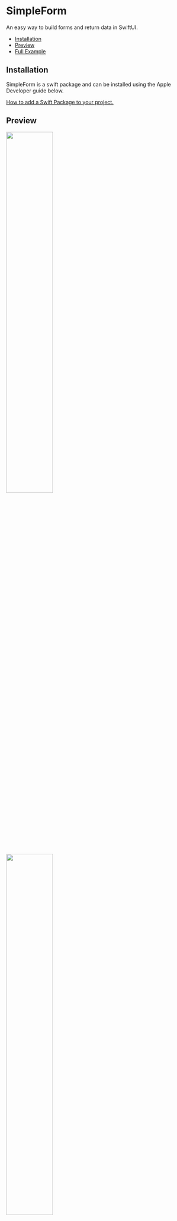 # SimpleForm

An easy way to build forms and return data in SwiftUI.

* [Installation](#installation)
* [Preview](#preview)
* [Full Example](#full-example)

## Installation

SimpleForm is a swift package and can be installed using the Apple Developer guide below.

[How to add a Swift Package to your project.](https://developer.apple.com/documentation/xcode/adding_package_dependencies_to_your_app)

## Preview
<img src="https://github.com/joeshonm/SimpleForm/blob/master/Images/simpleform.png" width="50%">
<img src="https://github.com/joeshonm/SimpleForm/blob/master/Images/simpleform-errors.png" width="50%">

## Full Example

```swift
import SwiftUI
import SimpleForm

struct ContentView: View {
    
    var jamForm = SF()
    
    var body: some View {
        
        // Section One
        let sectionOne = SimpleFormSection()
        
        sectionOne.model.fields.append(SimpleFormField(textField: "First Name", labelPosition: .above, name: "first_name", value: "", validation: [.email]))
        
        sectionOne.model.fields.append(SimpleFormField(textField: "Last Name", name: "last_name", value: "", validation:[.required, .regex(#"^\d*$"#, "Please enter numbers only.")]))
        
        self.jamForm.model.sections.append(sectionOne)
        
        // Section Two
        let sectionTwo = SimpleFormSection()
        
        sectionTwo.model.fields.append(SimpleFormField(pickerField: "Greetings", name: "greeting", selection: 2, options: [1,13,24], display: { options in
            return  AnyView(
                
                List(0 ..< options.count) { row in
                    HStack {
                        Rectangle().fill(Color.black).frame(width: 100, height: 100)
                        Text("\(options[row] as! Int)").frame(minWidth:100)
                    }
                    
                }
                
            )
            
            
        }))

        self.jamForm.model.sections.append(sectionTwo)
        
        return NavigationView {
            jamForm
                .navigationBarTitle("Simple Form", displayMode: .inline)
                .navigationBarItems(trailing: Button(action: {
                    let formValues = self.jamForm.getValues()
                    print(formValues)
                    let formValid = self.jamForm.isValid()
                    print("Form Valid: ", formValid)
                }){
                    Text("Submit")
                })
        }
    }
}

struct ContentView_Previews: PreviewProvider {
    static var previews: some View {
        ContentView()
    }
}
```
